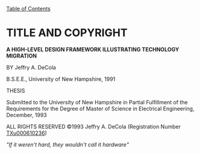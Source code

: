 [Table of Contents](https://github.com/JeffDeCola/my-masters-thesis#table-of-contents)

# TITLE AND COPYRIGHT

**A HIGH-LEVEL DESIGN FRAMEWORK ILLUSTRATING TECHNOLOGY MIGRATION**

BY Jeffry A. DeCola

B.S.E.E., University of New Hampshire, 1991

THESIS

Submitted to the University of New Hampshire
in Partial Fulfillment of the Requirements for the Degree of
Master of Science
in
Electrical Engineering, December, 1993

ALL RIGHTS RESERVED
&copy;1993 Jeffry A. DeCola
(Registration Number [TXu000610236](https://www.copyright.gov))

*"If it weren't hard, they wouldn't call it hardware"*

